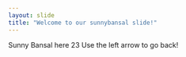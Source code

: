```yaml
---
layout: slide
title: "Welcome to our sunnybansal slide!"
---
```

Sunny Bansal here 23
Use the left arrow to go back!

